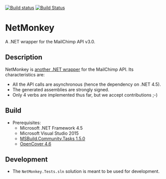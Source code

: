 [![Build status](https://ci.appveyor.com/api/projects/status/e83vlonrwpuhmq5m/branch/master?svg=true)](https://ci.appveyor.com/project/mcartoixa/netmonkey/branch/master)
[![Build Status](https://dev.azure.com/isogeo/Isogeo%20API/_apis/build/status/isogeo.NetMonkey?branchName=master)](https://dev.azure.com/isogeo/Isogeo%20API/_build/latest?definitionId=44&branchName=master)

NetMonkey
=========

A .NET wrapper for the MailChimp API v3.0.

## Description

NetMonkey is [another .NET wrapper](http://apidocs.mailchimp.com/api/downloads/#microsoft-net-framework) for the MailChimp API. Its characteristics are:

- All the API calls are asynchronous (hence the dependency on .NET 4.5).
- The generated assemblies are strongly signed.
- Only 4 verbs are implemented thus far, but we accept contributions ;-)

## Build

- Prerequisites:
  * Microsoft .NET Framework 4.5
  * Microsoft Visual Studio 2015
  * [MSBuild.Community.Tasks 1.5.0](https://github.com/loresoft/msbuildtasks)
  * [OpenCover 4.6](https://github.com/OpenCover/opencover)



## Development

- The `NetMonkey.Tests.sln` solution is meant to be used for development.
